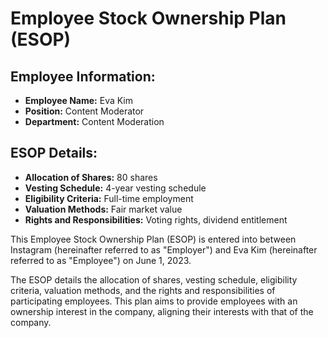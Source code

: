 
# Employee Stock Ownership Plan (ESOP)

## Employee Information:
- **Employee Name:** Eva Kim
- **Position:** Content Moderator
- **Department:** Content Moderation

## ESOP Details:
- **Allocation of Shares:** 80 shares
- **Vesting Schedule:** 4-year vesting schedule
- **Eligibility Criteria:** Full-time employment
- **Valuation Methods:** Fair market value
- **Rights and Responsibilities:** Voting rights, dividend entitlement

This Employee Stock Ownership Plan (ESOP) is entered into between Instagram (hereinafter referred to as "Employer") and Eva Kim (hereinafter referred to as "Employee") on June 1, 2023.

The ESOP details the allocation of shares, vesting schedule, eligibility criteria, valuation methods, and the rights and responsibilities of participating employees. This plan aims to provide employees with an ownership interest in the company, aligning their interests with that of the company.
